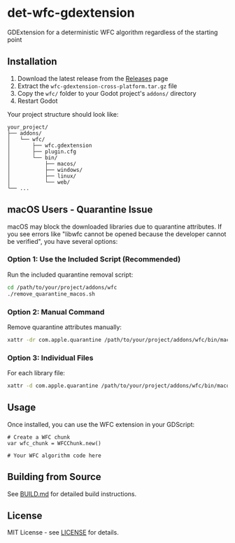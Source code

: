 # det-wfc-gdextension
GDExtension for a deterministic WFC algorithm regardless of the starting point

## Installation

1. Download the latest release from the [Releases](../../releases) page
2. Extract the `wfc-gdextension-cross-platform.tar.gz` file
3. Copy the `wfc/` folder to your Godot project's `addons/` directory
4. Restart Godot

Your project structure should look like:

```text
your_project/
├── addons/
│   └── wfc/
│       ├── wfc.gdextension
│       ├── plugin.cfg
│       └── bin/
│           ├── macos/
│           ├── windows/
│           ├── linux/
│           └── web/
└── ...
```

## macOS Users - Quarantine Issue

macOS may block the downloaded libraries due to quarantine attributes. If you see errors like "libwfc cannot be opened because the developer cannot be verified", you have several options:

### Option 1: Use the Included Script (Recommended)

Run the included quarantine removal script:

```bash
cd /path/to/your/project/addons/wfc
./remove_quarantine_macos.sh
```

### Option 2: Manual Command

Remove quarantine attributes manually:

```bash
xattr -dr com.apple.quarantine /path/to/your/project/addons/wfc/bin/macos/
```

### Option 3: Individual Files

For each library file:

```bash
xattr -d com.apple.quarantine /path/to/your/project/addons/wfc/bin/macos/libwfc.*.dylib
```

## Usage

Once installed, you can use the WFC extension in your GDScript:

```gdscript
# Create a WFC chunk
var wfc_chunk = WFCChunk.new()

# Your WFC algorithm code here
```

## Building from Source

See [BUILD.md](BUILD.md) for detailed build instructions.

## License

MIT License - see [LICENSE](LICENSE) for details.
